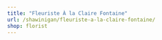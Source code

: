 ```yaml
---
title: "Fleuriste À la Claire Fontaine"
url: /shawinigan/fleuriste-a-la-claire-fontaine/
shop: florist
---
```

